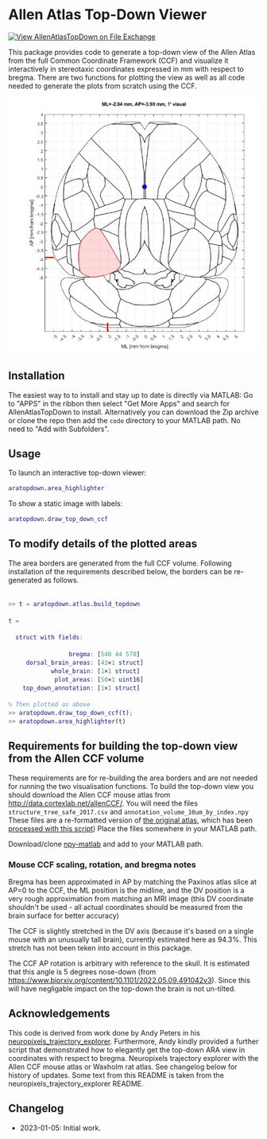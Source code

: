 # Allen Atlas Top-Down Viewer
[![View AllenAtlasTopDown on File Exchange](https://www.mathworks.com/matlabcentral/images/matlab-file-exchange.svg)](https://uk.mathworks.com/matlabcentral/fileexchange/122877-allenatlastopdown)

This package provides code to generate a top-down view of the Allen Atlas from the full Common Coordinate Framework (CCF) and visualize it interactively in stereotaxic coordinates expressed in mm with respect to bregma.
There are two functions for plotting the view as well as all code needed to generate the plots from scratch using the CCF.

<img src="./images/area_highlighter.jpg">

## Installation
The easiest way to to install and stay up to date is directly via MATLAB: Go to "APPS" in the ribbon then select "Get More Apps" and search for AllenAtlasTopDown to install.
Alternatively you can download the Zip archive or clone the repo then add the `code` directory to your MATLAB path.
No need to "Add with Subfolders". 

## Usage
To launch an interactive top-down viewer:
```matlab
aratopdown.area_highlighter
```

To show a static image with labels:
```matlab
aratopdown.draw_top_down_ccf
```

## To modify details of the plotted areas
The area borders are generated from the full CCF volume.
Following installation of the requirements described below, the borders can be re-generated as follows.
```matlab

>> t = aratopdown.atlas.build_topdown

t = 

  struct with fields:

                 bregma: [540 44 570]
     dorsal_brain_areas: [43×1 struct]
            whole_brain: [1×1 struct]
             plot_areas: [50×1 uint16]
    top_down_annotation: [1×1 struct]

% Then plotted as above
>> aratopdown.draw_top_down_ccf(t);
>> aratopdown.area_highlighter(t)
```

## Requirements for building the top-down view from the Allen CCF volume
These requirements are for re-building the area borders and are not needed for running the two
visualisation functions.
To build the top-down view you should download the Allen CCF mouse atlas from http://data.cortexlab.net/allenCCF/. 
You will need the files `structure_tree_safe_2017.csv` and `annotation_volume_10um_by_index.npy`
These files are a re-formatted version of [the original atlas](http://download.alleninstitute.org/informatics-archive/current-release/mouse_ccf/annotation/ccf_2017/), which has been [processed with this script](https://github.com/cortex-lab/allenCCF/blob/master/setup_utils.m))
Place the files somewhere in your MATLAB path. 

Download/clone [npy-matlab](https://github.com/kwikteam/npy-matlab) and add to your MATLAB path. 

### Mouse CCF scaling, rotation, and bregma notes
Bregma has been approximated in AP by matching the Paxinos atlas slice at AP=0 to the CCF, the ML position is the midline, and the DV position is a very rough approximation from matching an MRI image (this DV coordinate shouldn't be used - all actual coordinates should be measured from the brain surface for better accuracy)

The CCF is slightly stretched in the DV axis (because it's based on a single mouse with an unusually tall brain), currently estimated here as 94.3%.
This stretch has not been teken into account in this package.

The CCF AP rotation is arbitrary with reference to the skull.
It is estimated that this angle is 5 degrees nose-down (from https://www.biorxiv.org/content/10.1101/2022.05.09.491042v3).
Since this will have negligable impact on the top-down the brain is not un-tilted.

## Acknowledgements 
This code is derived from work done by Andy Peters in his [neuropixels_trajectory_explorer](https://github.com/petersaj/neuropixels_trajectory_explorer). 
Furthermore, Andy kindly provided a further script that demonstrated how to elegantly get the top-down ARA view in coordinates with respect to bregma.
Neuropixels trajectory explorer with the Allen CCF mouse atlas or Waxholm rat atlas. See changelog below for history of updates.
Some text from this README is taken from the neuropixels_trajectory_explorer README.

## Changelog
* 2023-01-05: Initial work.
